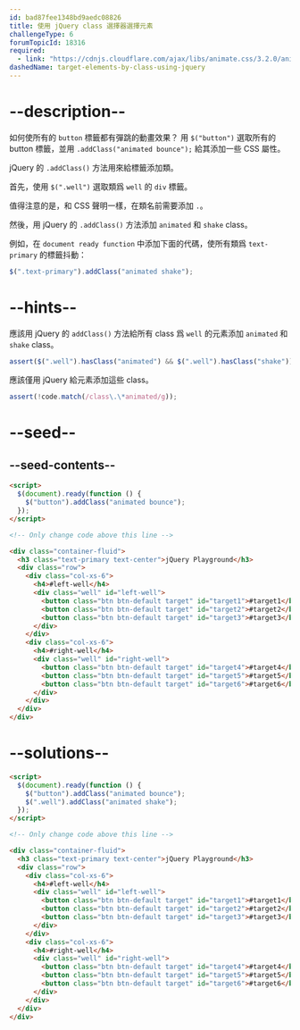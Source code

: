 ```yaml
---
id: bad87fee1348bd9aedc08826
title: 使用 jQuery class 選擇器選擇元素
challengeType: 6
forumTopicId: 18316
required:
  - link: "https://cdnjs.cloudflare.com/ajax/libs/animate.css/3.2.0/animate.css"
dashedName: target-elements-by-class-using-jquery
---
```


# --description--

如何使所有的 `button` 標籤都有彈跳的動畫效果？ 用 `$("button")` 選取所有的 button 標籤，並用 `.addClass("animated bounce");` 給其添加一些 CSS 屬性。

jQuery 的 `.addClass()` 方法用來給標籤添加類。

首先，使用 `$(".well")` 選取類爲 `well` 的 `div` 標籤。

值得注意的是，和 CSS 聲明一樣，在類名前需要添加 `.`。

然後，用 jQuery 的 `.addClass()` 方法添加 `animated` 和 `shake` class。

例如，在 `document ready function` 中添加下面的代碼，使所有類爲 `text-primary` 的標籤抖動：

```js
$(".text-primary").addClass("animated shake");
```

# --hints--

應該用 jQuery 的 `addClass()` 方法給所有 class 爲 `well` 的元素添加 `animated` 和 `shake` class。

```js
assert($(".well").hasClass("animated") && $(".well").hasClass("shake"));
```

應該僅用 jQuery 給元素添加這些 class。

```js
assert(!code.match(/class\.\*animated/g));
```

# --seed--

## --seed-contents--

```html
<script>
  $(document).ready(function () {
    $("button").addClass("animated bounce");
  });
</script>

<!-- Only change code above this line -->

<div class="container-fluid">
  <h3 class="text-primary text-center">jQuery Playground</h3>
  <div class="row">
    <div class="col-xs-6">
      <h4>#left-well</h4>
      <div class="well" id="left-well">
        <button class="btn btn-default target" id="target1">#target1</button>
        <button class="btn btn-default target" id="target2">#target2</button>
        <button class="btn btn-default target" id="target3">#target3</button>
      </div>
    </div>
    <div class="col-xs-6">
      <h4>#right-well</h4>
      <div class="well" id="right-well">
        <button class="btn btn-default target" id="target4">#target4</button>
        <button class="btn btn-default target" id="target5">#target5</button>
        <button class="btn btn-default target" id="target6">#target6</button>
      </div>
    </div>
  </div>
</div>
```

# --solutions--

```html
<script>
  $(document).ready(function () {
    $("button").addClass("animated bounce");
    $(".well").addClass("animated shake");
  });
</script>

<!-- Only change code above this line -->

<div class="container-fluid">
  <h3 class="text-primary text-center">jQuery Playground</h3>
  <div class="row">
    <div class="col-xs-6">
      <h4>#left-well</h4>
      <div class="well" id="left-well">
        <button class="btn btn-default target" id="target1">#target1</button>
        <button class="btn btn-default target" id="target2">#target2</button>
        <button class="btn btn-default target" id="target3">#target3</button>
      </div>
    </div>
    <div class="col-xs-6">
      <h4>#right-well</h4>
      <div class="well" id="right-well">
        <button class="btn btn-default target" id="target4">#target4</button>
        <button class="btn btn-default target" id="target5">#target5</button>
        <button class="btn btn-default target" id="target6">#target6</button>
      </div>
    </div>
  </div>
</div>
```
